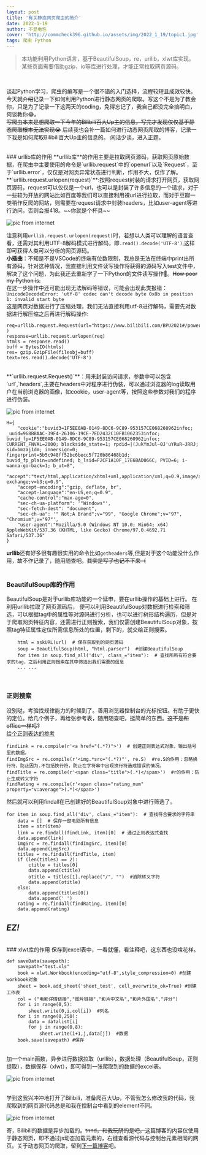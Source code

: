 ```yaml
---
layout: post
title: '有关静态网页爬虫的简介'
date: 2022-1-19
author: 不显电性
cover: 'http://commcheck396.github.io/assets/img/2022_1_19/topic1.jpg'
tags: 爬虫 Python
---
```




> 本功能利用Python语言，基于BeautifulSoup，re，urilib，xlwt库实现。<br/>
> 某些页面需要借助gzip，io等库进行处理，才能正常拉取网页源码。


<br/>


谈起Python学习，爬虫的编写是一个很不错的入门选择，流程较短且成效较快。今天就~~介绍~~记录一下如何利用Python进行静态网页的爬取。写这个不是为了教会你，只是为了记录一下这两天的coding，免得忘记了，我自己都没完全搞明白，何谈教你😂。
<br/>
~~写爬虫本来是想爬取一下今年的Bilibili百大Up主的信息，写完才发现仅仅基于静态爬取根本无法实现😭~~
后续我也会补一篇如何进行动态网页爬取的博客，记录一下我是如何爬取Bilibili百大Up主的信息的。
闲话少谈，进入正题。

<br/>
### urllib库的作用
**urllib库**的作用主要是拉取网页源码，获取网页原始数据，在爬虫中主要使用的命令是`urllib.request`中的`openurl`以及`Request`，至于`urllib.error`，仅仅是对网页异常状态进行判断，作用不大，仅作了解。
<br/>
**`urllib.request.urlopen(request)`**:按照request封装的请求打开网页，获取网页源码，request可以仅仅是一个url，也可以是封装了许多信息的一个请求，对于一些较为开放的网站比如百度等我们可以直接利用裸url进行拉取，而对于豆瓣一类稍作反爬的网站，则需要在request请求中封装headers，比如user-agent等进行访问，否则会报418。~~你就是个杯具~~


![pic from internet](http://commcheck396.github.io/assets/img/2022_1_19/pic3.jpg)
<br>

注意利用`urllib.request.urlopen(request)`时，若想以人类可以理解的语言查看，还需对其利用UTF-8解码模式进行解码，即`.read().decode('UTF-8')`,这样即可获得人类可以分析的网页源码。
<br/>
**小插曲**：不知是不是VSCode的终端有位数限制，我总是无法在终端中print出所有源码，针对这种情况，我直接利用文件读写操作将获得的源码写入test文件中，解决了这个问题，为此我还去重新学了一下Python的文件读写操作🤣。~~How poor my Python is.~~<br/>
在这一步操作中还可能出现无法解码等错误，可能会出现此类报错：<br/>`UnicodeDecodeError: 'utf-8' codec can't decode byte 0x8b in position 1: invalid start byte`<br/>
这是网页对数据进行了压缩处理，我们无法直接利用utf-8进行解码，需要先对数据进行解压缩之后再进行解码操作:
```
req=urllib.request.Request(url="https://www.bilibili.com/BPU2021#/poweruplist",headers=H )
response=urllib.request.urlopen(req)
htmls = response.read()
buff = BytesIO(htmls)
res= gzip.GzipFile(fileobj=buff)
text=res.read().decode('UTF-8')
```
<br/>
**`urllib.request.Request()`**：用来封装访问请求，参数中可以包含`url`,`headers`,主要在headers中对程序进行伪装，可以通过浏览器的log读取用户在当前浏览器的画像，如cookie，user-agent等，按照这些参数对我们的程序进行伪装。

![pic from internet](http://commcheck396.github.io/assets/img/2022_1_19/pic1.jpg)
```
H={
    "cookie":"buvid3=1F5EE0AB-0149-8DC6-9C89-953157CE068260962infoc; _uuid=968BBAAC-39F4-26106-19CE-7ED2432C10FB1062353infoc; buvid_fp=1F5EE0AB-0149-8DC6-9C89-953157CE068260962infoc; CURRENT_FNVAL=2000; blackside_state=1; rpdid=|(JukYmJul~0J'uYRuR~JRRJ; sid=bmzaj1dm; innersign=0; fingerprint=5b5c948ff52bc6becc5f720b86468b1d; buvid_fp_plain=undefined; b_lsid=F2CF1A10F_17E6BAD066C; PVID=6; i-wanna-go-back=1; b_ut=8",
    "accept":"text/html,application/xhtml+xml,application/xml;q=0.9,image/avif,image/webp,image/apng,*/*;q=0.8,application/signed-exchange;v=b3;q=0.9",
    "accept-encoding":"gzip, deflate, br",
    "accept-language":"en-US,en;q=0.9",
    "cache-control":"max-age=0",
    "sec-ch-ua-platform": '"Windows"',
    "sec-fetch-dest": "document",
    "sec-ch-ua": '" Not;A Brand";v="99", "Google Chrome";v="97", "Chromium";v="97"',
    "user-agent":"Mozilla/5.0 (Windows NT 10.0; Win64; x64) AppleWebKit/537.36 (KHTML, like Gecko) Chrome/97.0.4692.71 Safari/537.36"
}
```

**urllib**还有好多很有趣很实用的命令比如`getheaders`等,但是对于这个功能没什么作用，故不作记录了，随用随查吧。~~其实是写了也记不下来（~~
<br/>
<br/>
### BeautifulSoup库的作用
BeautifulSoup是对于urllib库功能的一个延申，要在urllib操作的基础上进行。
在利用urllib拉取了网页源码后， 便可以利用BeautifulSoup对数据进行检索和筛选，可以根据tag中的属性等对源码进行分析，也可以进行树形结构遍历，但是对于爬取网页特征内容，还需进行正则搜索，我们仅需创建BeautifulSoup对象，按照tag特征属性定位所需信息所处的位置，剩下的，就交给正则搜索。
```
    html = askURL(url)  # 保存获取到的网页源码
    soup = BeautifulSoup(html, "html.parser")  #创建BeautifulSoup
    for item in soup.find_all('div', class_="item"):  # 查找所所有符合要求的tag，之后利用正则搜索在其中筛选出我们需要的信息
    ... ...
```
<br/>

### 正则搜索
没别哒，考验找规律能力的时候到了。善用浏览器控制台的光标按钮。有助于更快的定位。给几个例子，再给张参考表，随用随查吧，挺简单的东西。~~这不是和office一样吗?~~<br/>[给个正则表达的参考](https://blog.csdn.net/baidu_33440774/article/details/82015673?ops_request_misc=%257B%2522request%255Fid%2522%253A%2522164258411516780366532108%2522%252C%2522scm%2522%253A%252220140713.130102334.pc%255Fall.%2522%257D&request_id=164258411516780366532108&biz_id=0&utm_medium=distribute.pc_search_result.none-task-blog-2~all~first_rank_ecpm_v1~rank_v31_ecpm-1-82015673.pc_search_result_cache&utm_term=%E6%AD%A3%E5%88%99%E8%A1%A8%E8%BE%BE%E5%BC%8F%E8%AF%AD%E6%B3%95&spm=1018.2226.3001.4187)
```
findLink = re.compile(r'<a href="(.*?)">')  # 创建正则表达式对象，输出括号里的数据。
findImgSrc = re.compile(r'<img.*src="(.*?)"', re.S)  #re.S的作用：忽略换行符，防止因为.不包括换行符，防止在字符串中出现换行符造成错误的情况。
findTitle = re.compile(r'<span class="title">(.*)</span>')  #r的作用：防止生成转义字符
findRating = re.compile(r'<span class="rating_num" property="v:average">(.*)</span>')
```




然后就可以利用findall在已创建好的BeautifulSoup对象中进行筛选了。
```
for item in soup.find_all('div', class_="item"):  # 查找符合要求的字符串
    data = []  # 保存一部电影所有信息
    item = str(item)
    link = re.findall(findLink, item)[0]  # 通过正则表达式查找
    data.append(link)
    imgSrc = re.findall(findImgSrc, item)[0]
    data.append(imgSrc)
    titles = re.findall(findTitle, item)
    if (len(titles) == 2):
        ctitle = titles[0]
        data.append(ctitle)
        otitle = titles[1].replace("/", "")  #消除转义字符
        data.append(otitle)
    else:
        data.append(titles[0])
        data.append(' ')
    rating = re.findall(findRating, item)[0]
    data.append(rating)
```
## ***EZ!***

<br/>
### xlwt库的作用
保存到excel表中，一看就懂，看注释吧，这东西也没啥花样。

```
def saveData(savepath):
    savepath="test.xls"
    book = xlwt.Workbook(encoding="utf-8",style_compression=0) #创建workbook对象
    sheet = book.add_sheet('sheet_test', cell_overwrite_ok=True) #创建工作表
    col = ("电影详情链接","图片链接","影片中文名","影片外国名","评分")
    for i in range(0,5):
        sheet.write(0,i,col[i])  #列名
    for i in range(0,250):
        data = datalist[i]
        for j in range(0,8):
            sheet.write(i+1,j,data[j])  #数据
    book.save(savepath) #保存
```

<br/>
加一个main函数，异步进行数据拉取（urllib），数据处理（BeautifulSoup，正则提取），数据保存（xlwt），即可得到一张爬取到的数据的excel表。

![pic from internet](http://commcheck396.github.io/assets/img/2022_1_19/pic4.jpg)

<br/>
学到这我兴冲冲地打开了Bilibili，准备爬百大Up，不管我怎么修改我的代码，我爬取到的网页源代码总是和我在控制台中看到的element不同。

![pic from internet](http://commcheck396.github.io/assets/img/2022_1_19/pic2.jpg)

寄，Bilibili的数据是异步加载的。~~tnnd，和我玩阴的是吧。~~这篇博客的内容仅使用于静态网页，即不通过js动态加载元素的，右键查看源代码与控制台元素相同的网页。关于动态网页的爬取，留到[下一篇博客](https://commcheck396.github.io/2022/01/19/dynamic.html)吧。
